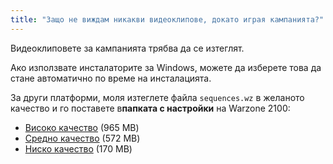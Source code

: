 ```yaml
---
title: "Защо не виждам никакви видеоклипове, докато играя кампанията?"
---
```


Видеоклиповете за кампанията трябва да се изтеглят.

Ако използвате инсталаторите за Windows, можете да изберете това да стане автоматично по време на инсталацията.

За други платформи, моля изтеглете файла `sequences.wz` в желаното качество и го поставете в**папката с настройки** на Warzone 2100:

- [Високо качество](https://sourceforge.net/projects/warzone2100/files/warzone2100/Videos/high-quality-en/sequences.wz/download) (965 MB)
- [Средно качество](https://sourceforge.net/projects/warzone2100/files/warzone2100/Videos/standard-quality-en/sequences.wz/download) (572 MB)
- [Ниско качество](https://sourceforge.net/projects/warzone2100/files/warzone2100/Videos/low-quality-en/sequences.wz/download) (170 MB)
